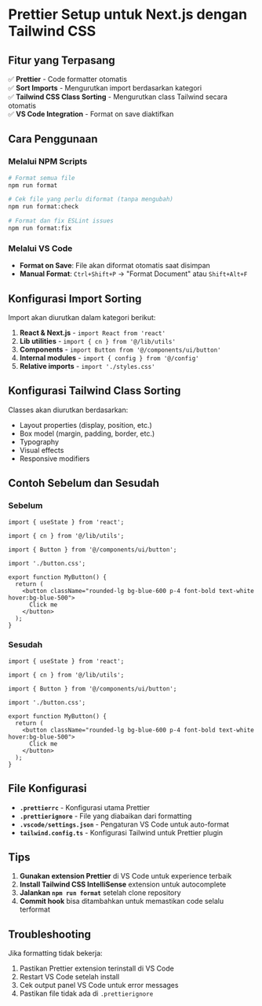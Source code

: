 # Prettier Setup untuk Next.js dengan Tailwind CSS

## Fitur yang Terpasang

✅ **Prettier** - Code formatter otomatis  
✅ **Sort Imports** - Mengurutkan import berdasarkan kategori  
✅ **Tailwind CSS Class Sorting** - Mengurutkan class Tailwind secara otomatis  
✅ **VS Code Integration** - Format on save diaktifkan

## Cara Penggunaan

### Melalui NPM Scripts

```bash
# Format semua file
npm run format

# Cek file yang perlu diformat (tanpa mengubah)
npm run format:check

# Format dan fix ESLint issues
npm run format:fix
```

### Melalui VS Code

- **Format on Save**: File akan diformat otomatis saat disimpan
- **Manual Format**: `Ctrl+Shift+P` → "Format Document" atau `Shift+Alt+F`

## Konfigurasi Import Sorting

Import akan diurutkan dalam kategori berikut:

1. **React & Next.js** - `import React from 'react'`
2. **Lib utilities** - `import { cn } from '@/lib/utils'`
3. **Components** - `import Button from '@/components/ui/button'`
4. **Internal modules** - `import { config } from '@/config'`
5. **Relative imports** - `import './styles.css'`

## Konfigurasi Tailwind Class Sorting

Classes akan diurutkan berdasarkan:

- Layout properties (display, position, etc.)
- Box model (margin, padding, border, etc.)
- Typography
- Visual effects
- Responsive modifiers

## Contoh Sebelum dan Sesudah

### Sebelum

```tsx
import { useState } from 'react';

import { cn } from '@/lib/utils';

import { Button } from '@/components/ui/button';

import './button.css';

export function MyButton() {
  return (
    <button className="rounded-lg bg-blue-600 p-4 font-bold text-white hover:bg-blue-500">
      Click me
    </button>
  );
}
```

### Sesudah

```tsx
import { useState } from 'react';

import { cn } from '@/lib/utils';

import { Button } from '@/components/ui/button';

import './button.css';

export function MyButton() {
  return (
    <button className="rounded-lg bg-blue-600 p-4 font-bold text-white hover:bg-blue-500">
      Click me
    </button>
  );
}
```

## File Konfigurasi

- **`.prettierrc`** - Konfigurasi utama Prettier
- **`.prettierignore`** - File yang diabaikan dari formatting
- **`.vscode/settings.json`** - Pengaturan VS Code untuk auto-format
- **`tailwind.config.ts`** - Konfigurasi Tailwind untuk Prettier plugin

## Tips

1. **Gunakan extension Prettier** di VS Code untuk experience terbaik
2. **Install Tailwind CSS IntelliSense** extension untuk autocomplete
3. **Jalankan `npm run format`** setelah clone repository
4. **Commit hook** bisa ditambahkan untuk memastikan code selalu terformat

## Troubleshooting

Jika formatting tidak bekerja:

1. Pastikan Prettier extension terinstall di VS Code
2. Restart VS Code setelah install
3. Cek output panel VS Code untuk error messages
4. Pastikan file tidak ada di `.prettierignore`

